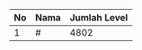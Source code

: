 | No | Nama            | Jumlah Level |
|----|-----------------|--------------|
| 1  | #    |    4802        |
